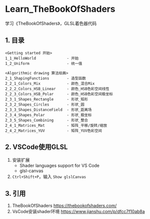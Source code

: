 # Learn_TheBookOfShaders
学习《TheBookOfShaders》，GLSL着色器代码

## 1. 目录
```
<Getting started 开始>
1_1_HelloWorld              - 开始
1_2_Uniform                 - 统一值

<Algorithmic drawing 算法绘画>
2_1_ShapingFunctions        - 造型函数
2_2_1_Colors_Mix            - 颜色_混合Mix
2_2_2_Colors_HSB_Linear     - 颜色_HSB色彩空间线性
2_2_3_Colors_HSB_Polar      - 颜色_HSB色彩空间极坐标
2_3_1_Shapes_Rectangle      - 形状_矩形
2_3_2_Shapes_Circles        - 形状_圆
2_3_3_Shapes_DistanceField  - 形状_距离场
2_3_4_Shapes_Polar          - 形状_极坐标
2_3_5_Shapes_Combining      - 形状_整合
2_4_1_Matrices_Mat          - 矩阵_平移/旋转/缩放
2_4_2_Matrices_YUV          - 矩阵_YUV色彩空间
```

## 2. VSCode使用GLSL

1. 安装扩展
    - Shader languages support for VS Code
    - glsl-canvas
2. `Ctrl+Shift+P`，输入 `Show glslCanvas`

## 3. 引用
1. TheBookOfShaders https://thebookofshaders.com/
2. VsCode安装shader环境 https://www.jianshu.com/p/dfcc7f10ab8a